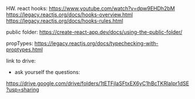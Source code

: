 HW.
react hooks:
https://www.youtube.com/watch?v=dpw9EHDh2bM
https://legacy.reactjs.org/docs/hooks-overview.html
https://legacy.reactjs.org/docs/hooks-rules.html

public folder:
https://create-react-app.dev/docs/using-the-public-folder/

propTypes:
https://legacy.reactjs.org/docs/typechecking-with-proptypes.html

link to drive:

- ask yourself the questions:

https://drive.google.com/drive/folders/1tETFjlaSFtxEX6yC1hBcTKRlaIpr1dSE?usp=sharing
